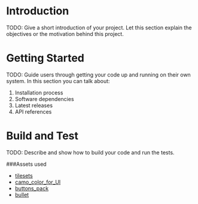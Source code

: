 # Introduction 
TODO: Give a short introduction of your project. Let this section explain the objectives or the motivation behind this project. 

# Getting Started
TODO: Guide users through getting your code up and running on their own system. In this section you can talk about:
1.	Installation process
2.	Software dependencies
3.	Latest releases
4.	API references

# Build and Test
TODO: Describe and show how to build your code and run the tests. 

###Assets used 

- [tilesets](https://je1ly.itch.io/isometrictilemap)
- [camo_color_for_UI](https://megabyte-games.itch.io/pattern-pack-chromatic-camouflage?download)
- [buttons_pack](https://slyfox-studios.itch.io/buttons-pack)
- [bullet](https://dinopixel.com/bullet-pixel-art-42595)

